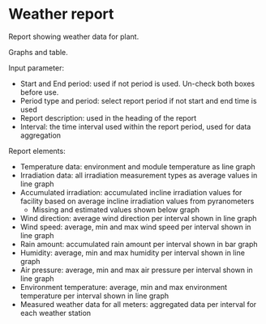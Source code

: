 # Weather report

Report showing weather data for plant.

Graphs and table.

Input parameter:

* Start and End period: used if not period is used. Un-check both boxes before use.
* Period type and period: select report period if not start and end time is used
* Report description: used in the heading of the report
* Interval: the time interval used within the report period, used for data aggregation

Report elements:

* Temperature data: environment and module temperature as line graph 
* Irradiation data: all irradiation measurement types as average values in line graph
* Accumulated irradiation: accumulated incline irradiation values for facility based on average incline irradiation values from pyranometers
    * Missing and estimated values shown below graph
* Wind direction: average wind direction per interval shown in line graph
* Wind speed: average, min and max wind speed per interval shown in line graph
* Rain amount: accumulated rain amount per interval shown in bar graph
* Humidity: average, min and max humidity per interval shown in line graph
* Air pressure: average, min and max air pressure per interval shown in line graph
* Environment temperature: average, min and max environment temperature per interval shown in line graph
* Measured weather data for all meters: aggregated data per interval for each weather station
